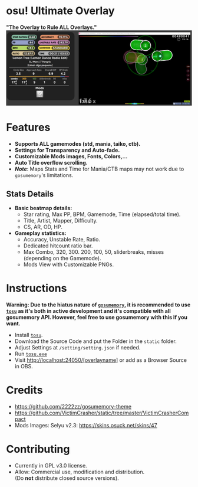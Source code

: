 

# osu! Ultimate Overlay

**"The Overlay to Rule ALL Overlays."**
![Overlay in Action](https://github.com/ad1107/osu-ultimate-overlay/blob/main/readme/demo.png?raw=true)
# Features

- **Supports ALL gamemodes (std, mania, taiko, ctb).**
- **Settings for Transparency and Auto-fade.**
- **Customizable Mods images, Fonts, Colors,...**
- **Auto Title overflow scrolling.**
- ***Note***: Maps Stats and Time for Mania/CTB maps may not work due to `gosumemory`'s limitations.
## Stats Details
- **Basic beatmap details:**
	- Star rating, Max PP, BPM, Gamemode, Time (elapsed/total time).
	- Title, Artist, Mapper, Difficulty.
	- CS, AR, OD, HP.
- **Gameplay statistics:**
	- Accuracy, Unstable Rate, Ratio.
	- Dedicated hitcount ratio bar.
	- Max Combo, 320, 300. 200, 100, 50, sliderbreaks, misses
	(depending on the Gamemode).
	- Mods View with Customizable PNGs.

# Instructions

**Warning: Due to the hiatus nature of [`gosumemory`](https://github.com/l3lackShark/gosumemory), it is recommended to use [`tosu`](https://github.com/tosuapp/tosu) as it's both in active development and it's compatible with all gosumemory API. However, feel free to use gosumemory with this if you want.**

- Install [`tosu`](https://github.com/tosuapp/tosu).
- Download the Source Code and put the Folder in the `static` folder.
- Adjust Settings at `/setting/setting.json` if needed.
- Run [`tosu.exe`]()
- Visit [http://localhost:24050/[overlayname]](http://localhost:24050/) or add as a Browser Source in OBS.

# Credits
- https://github.com/2222zz/gosumemory-theme
- https://github.com/VictimCrasher/static/tree/master/VictimCrasherCompact
- Mods Images: Selyu v2.3: https://skins.osuck.net/skins/47

# Contributing
- Currently in GPL v3.0 license.
- Allow: Commercial use, modification and distribution.\
(Do **not** distribute closed source versions).
